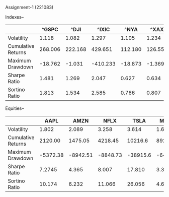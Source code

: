 Assignment-1 (221083)

Indexes–

| |^GSPC|^DJI|^IXIC|^NYA|^XAX|
|---|---|---|---|---|---|
|Volatility|1.118|1.082|1.297|1.105|1.234|
|Cumulative Returns|268.006|222.168|429.651|112.180|126.551|
|Maximum Drawdown|-18.762|-1.031|-410.233|-18.873|-1.369|
|Sharpe Ratio|1.481|1.269|2.047|0.627|0.634|
|Sortino Ratio|1.813|1.534|2.585|0.766|0.807|


Equities–

| |AAPL|AMZN|NFLX|TSLA|MSFT|
|---|---|---|---|---|---|
|Volatility|1.802|2.089|3.258|3.614|1.648|
|Cumulative Returns|2120.00|1475.05|4218.45|10216.6|892.762|
|Maximum Drawdown|-5372.38|-8942.51|-8848.73|-38915.6|-64.167|
|Sharpe Ratio|7.2745|4.365|8.007|17.810|3.350|
|Sortino Ratio|10.174|6.232|11.066|26.056|4.690|